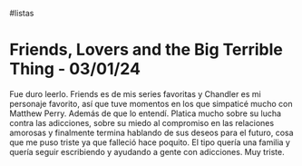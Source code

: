 #listas
# Friends, Lovers and the Big Terrible Thing - 03/01/24

Fue duro leerlo. Friends es de mis series favoritas y Chandler es mi personaje favorito, así que tuve momentos en los que simpaticé mucho con Matthew Perry. Además de que lo entendí. Platica mucho sobre su lucha contra las adicciones, sobre su miedo al compromiso en las relaciones amorosas y finalmente termina hablando de sus deseos para el futuro, cosa que me puso triste ya que falleció hace poquito. El tipo quería una familia y quería seguir escribiendo y ayudando a gente con adicciones. Muy triste. 

